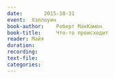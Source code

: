 ```yaml
---
date:		2015-10-31
event:	Хэллоуин
book-author:	Роберт МакКамон
book-title:		Что-то происходит
reader:	Майя
duration:
recording:
text-file:
categories:
---
```

